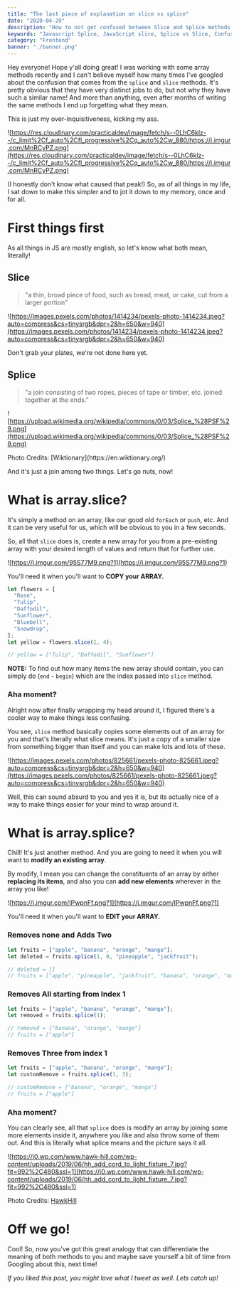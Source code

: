 ```yaml
---
title: "The last piece of explanation on slice vs splice"
date: "2020-04-29"
description: "How to not get confused between Slice and Splice methods in JavaScript Arrays? Nice little trick to distinguish between both almost instantly."
keywords: "Javascript Splice, JavaScript slice, Splice vs Slice, Confusion Splice vs Slice"
category: "Frontend"
banner: "./banner.png"
---
```


Hey everyone! Hope y'all doing great! I was working with some array methods recently and I can't believe myself how many times I've googled about the confusion that comes from the `splice` and `slice` methods. It's pretty obvious that they have very distinct jobs to do, but not why they have such a similar name! And more than anything, even after months of writing the same methods I end up forgetting what they mean.

This is just my over-inquisitiveness, kicking my ass.

![https://res.cloudinary.com/practicaldev/image/fetch/s--0LhC6klz--/c_limit%2Cf_auto%2Cfl_progressive%2Cq_auto%2Cw_880/https://i.imgur.com/MnRCyPZ.png](https://res.cloudinary.com/practicaldev/image/fetch/s--0LhC6klz--/c_limit%2Cf_auto%2Cfl_progressive%2Cq_auto%2Cw_880/https://i.imgur.com/MnRCyPZ.png)

(I honestly don't know what caused that peak!) So, as of all things in my life, I sat down to make this simpler and to jot it down to my memory, once and for all.

# First things first

As all things in JS are mostly english, so let's know what both mean, literally!

## Slice

> "a thin, broad piece of food, such as bread, meat, or cake, cut from a larger portion"

![https://images.pexels.com/photos/1414234/pexels-photo-1414234.jpeg?auto=compress&cs=tinysrgb&dpr=2&h=650&w=940](https://images.pexels.com/photos/1414234/pexels-photo-1414234.jpeg?auto=compress&cs=tinysrgb&dpr=2&h=650&w=940)

Don't grab your plates, we're not done here yet.

## Splice

> "a join consisting of two ropes, pieces of tape or timber, etc. joined together at the ends."

![https://upload.wikimedia.org/wikipedia/commons/0/03/Splice_%28PSF%29.png](https://upload.wikimedia.org/wikipedia/commons/0/03/Splice_%28PSF%29.png)

<figcaption>Photo Credits: [Wiktionary](https://en.wiktionary.org/)</figcaption>

And it's just a join among two things. Let's go nuts, now!

# What is array.slice?

It's simply a method on an array, like our good old `forEach` or `push`, etc. And it can be very useful for us, which will be obvious to you in a few seconds.

So, all that `slice` does is, create a new array for you from a pre-existing array with your desired length of values and return that for further use.

![https://i.imgur.com/95S77M9.png?1](https://i.imgur.com/95S77M9.png?1)

You'll need it when you'll want to **COPY your ARRAY.**

```jsx
let flowers = [
  "Rose",
  "Tulip",
  "Daffodil",
  "Sunflower",
  "Bluebell",
  "Snowdrop",
];
let yellow = flowers.slice(1, 4);

// yellow = ["Tulip", "Daffodil", "Sunflower"]
```

**NOTE:** To find out how many items the new array should contain, you can simply do (`end` - `begin`) which are the index passed into `slice` method.

### Aha moment?

Alright now after finally wrapping my head around it, I figured there's a cooler way to make things less confusing.

You see, `slice` method basically copies some elements out of an array for you and that's literally what slice means. It's just a copy of a smaller size from something bigger than itself and you can make lots and lots of these.

![https://images.pexels.com/photos/825661/pexels-photo-825661.jpeg?auto=compress&cs=tinysrgb&dpr=2&h=650&w=940](https://images.pexels.com/photos/825661/pexels-photo-825661.jpeg?auto=compress&cs=tinysrgb&dpr=2&h=650&w=940)

Well, this can sound absurd to you and yes it is, but its actually nice of a way to make things easier for your mind to wrap around it.

# What is array.splice?

Chill! It's just another method. And you are going to need it when you will want to **modify an existing array**.

By modify, I mean you can change the constituents of an array by either **replacing its items**, and also you can **add new elements** wherever in the array you like!

![https://i.imgur.com/IPwpnFf.png?1](https://i.imgur.com/IPwpnFf.png?1)

You'll need it when you'll want to **EDIT your ARRAY.**

### Removes none and Adds Two

```jsx
let fruits = ["apple", "banana", "orange", "mango"];
let deleted = fruits.splice(1, 0, "pineapple", "jackfruit");

// deleted = []
// fruits = ["apple", "pineapple", "jackfruit", "banana", "orange", "mango"]
```

### Removes All starting from Index 1

```jsx
let fruits = ["apple", "banana", "orange", "mango"];
let removed = fruits.splice(1);

// removed = ["banana", "orange", "mango"]
// fruits = ["apple"]
```

### Removes Three from index 1

```jsx
let fruits = ["apple", "banana", "orange", "mango"];
let customRemove = fruits.splice(1, 3);

// customRemove = ["banana", "orange", "mango"]
// fruits = ["apple"]
```

### Aha moment?

You can clearly see, all that `splice` does is modify an array by joining some more elements inside it, anywhere you like and also throw some of them out. And this is literally what splice means and the picture says it all.

![https://i0.wp.com/www.hawk-hill.com/wp-content/uploads/2019/06/hh_add_cord_to_light_fixture_7.jpg?fit=992%2C480&ssl=1](https://i0.wp.com/www.hawk-hill.com/wp-content/uploads/2019/06/hh_add_cord_to_light_fixture_7.jpg?fit=992%2C480&ssl=1)

Photo Credits: [HawkHill](https://www.hawk-hill.com/)

# Off we go!

Cool! So, now you've got this great analogy that can differentiate the meaning of both methods to you and maybe save yourself a bit of time from Googling about this, next time!

_If you liked this post, you might love what I tweet as well. Lets catch up!_

